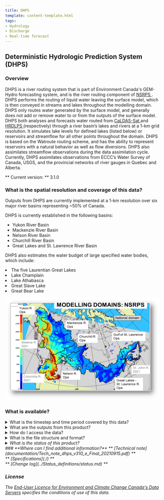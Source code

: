 ```yaml
---
title: DHPS
template: content-template.html
tags: 
- Hydrology
- Discharge
- Real-time forecast 
---
```


## **Deterministic Hydrologic Prediction System (DHPS)**

### **Overview**

<p>
DHPS is a river routing system that is part of Environment Canada's GEM-Hydro forecasting system,
and is the river routing component of <a href = "../../NSRPS/nsrps-3.1.0"> NSRPS </a>. DHPS performs the routing of liquid water leaving the surface
model, which is then conveyed in streams and lakes throughout the modelling domain. DHPS only routes water generated by the surface model, and generally
does not add or remove water to or from the outputs of the surface model. DHPS both analyses and forecasts water routed from <a href = "../../CALDAS-SAT/CALDAS-SAT-2.1.3"> CaLDAS-Sat </a> and <a href = "../../HRDLPS/HRDLPS-2.0"> HRDLPS </a>(respectively) through a river basin’s lakes and 
rivers at a 1-km grid resolution. It simulates lake levels for defined lakes (listed below) or reservoirs and streamflow for all other points 
throughout the domain. DHPS is based on the Watroute routing scheme, and has the ability to represent reservoirs with a natural behavior as well as flow diversions.
DHPS also assimilates streamflow observations during the data assimilation cycle. Currently, DHPS  assimilates 
observations from ECCC’s Water Survey of Canada, USGS, and the provincial networks of river gauges in Quebec and Alberta.
</p>

** Current version: ** 3.1.0
<br>
<!-- ** Past versions: **

* [x.x](./previous_versions/old_version.md)
* [x.x](./previous_versions/old_version.md) -->

### **What is the spatial resolution and coverage of this data?**

<p> 
Outputs from DHPS are currently implemented at a 1-km resolution over six major river basins representing ~50% of Canada.

DHPS is currently established in the following basins: 
<ul>
<li> Yukon River Basin </li>
<li> Mackenzie River Basin </li>
<li> Nelson River Basin  </li>
<li> Churchill River Basin </li>
<li> Great Lakes and St. Lawrence River Basin </li>
</ul> 
</p>

DHPS also estimates the water budget of large specified water bodies, which include:
<li> The five Laurentian Great Lakes </li>
<li> Lake Champlain </li>
<li> Lake Athabasca  </li>
<li> Great Slave Lake </li>
<li> Great Bear Lake </li>

![alt text](domain-images/NSRPS_domain.png)

### **What is available?**

<details>
<summary>What is the timestep and time period covered by this data? </summary>
<br>
Twice a day, launching at 00 and 12 UTC, DHPS performs a 12-h data assimilation cycle followed by a 6-day forecast
</details>

<details>
<br>
<summary>What are the outputs from this product? </summary>
<h5>DHPS produces analyses in near real-time and forecasts over the next six days. From the analyses and forecasts, DHPS
provides hourly estimates of:</h5>
<li> River discharge and;</li>
<li> The volume of water stored in the river channel or at the outlet of an explicitly represented natural lake or regulated reservoir </li>
<br>
<h5>DHPS also provides analyses and forecasts of some variables  averaged 
over the surface of specified large lakes (listed above) during successive 12-hour periods. Those variables are:</h5>
<li>Precipitation </li>
<li>Evaporation </li>
<li>Terrestrial runoff </li>
</details>

<details>
<summary>How do I access the data? </summary>
<br>
<p> <i> Currently DHPS data is only available through ECCC's internal Science Network</i> </p>
</details>


<details>
<summary>What is the file structure and format?</summary>
<br>
<i> Currently DHPS data is available in NetCDF file format, click   <a href = "../../../data_access/file_formats/file_formats">  here  </a>  information on file formats 
<br>
<br>
<h4> <i>.tar</i> package for each run contains the following: </h4>
<ul>
<li> <code>Analysis_River-Discharge</code>Twelve hours of river discharge analyses. The analyses correspond to the hour preceding the issue hour.For example, the <code> YYYYMMDDT13Z </code> file contains analysis for the hour starting 12:00Z and ending 12:59Z.  </li>
<li> Average of twelve hours of spatial analyses for evaporation, precipitation, and total runoff for the Great Lakes, Great Slave Lake, Great Bear Lake, Lake Athabasca, and Lake St. Clair.  
Drainage-Area. This is a constant field.  </li>
<li><code> FlowDir-Corrected </code> This is a constant field. It contains flow direction discrepancies between CCMEP’s fields and other organizations.  </li>
<li><code> Waterbody-ID </code> This file contains all bodies of water that are processed by the model explicitly. They are indexed numerically, starting at one. There are separate indexes for each basin, so as a result, the are six “1”s in this file.  </li>
<li><code> River-Discharge</code> Forecasted river discharge. There are a total of 144 files, one for each forecast hour.  </li>
<li> 12-hour accumulations of spatially averaged evap (<code>Evap-SpatialAvg</code>), precip (<code>Precip-SpatialAvg</code>), and runoff. There are a total of 12 files (012H to 144H). </li>
</ul>
</details>

<details>
<summary> What is the status of this product? </summary>
<br>
<b>Current Status</b>: Operational
<br>
<p> click   <a href = "../../../additional_information/operational-statuses/operational-status">  here  </a>  for descriptions of various operational statuses </p>
</details>
### **Where can I find additional information?**
** [Technical note](documentation/Tech_note_dhps_v310_e_Final_20210915.pdf) **
<br>
** [Specifications](./) **
<br>
** [Change log](../Status_definitions/status.md) **

### **License**

The [End-User Licence for Environment and Climate Change Canada's Data Servers](../../license/license.md) specifies the conditions of use of this data.
